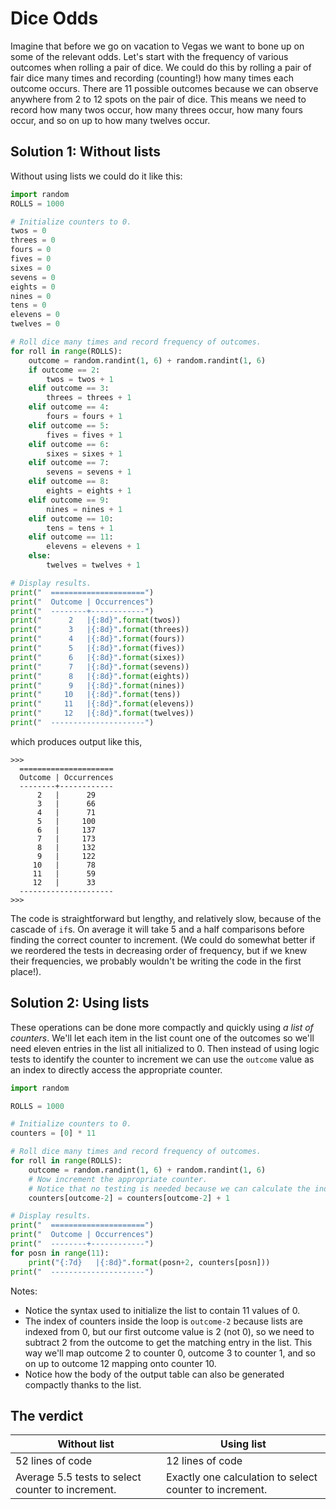 # Dice Odds

Imagine that before we go on vacation to Vegas we want to bone up on some of the relevant odds. Let's start with the frequency of various outcomes when rolling a pair of dice. We could do this by rolling a pair of fair dice many times and recording (counting!) how many times each outcome occurs. There are 11 possible outcomes because we can observe anywhere from 2 to 12 spots on the pair of dice. This means we need to record how many twos occur, how many threes occur, how many fours occur, and so on up to how many twelves occur.

## Solution 1: Without lists

Without using lists we could do it like this:

```python
import random
ROLLS = 1000

# Initialize counters to 0.
twos = 0
threes = 0
fours = 0
fives = 0
sixes = 0
sevens = 0
eights = 0
nines = 0
tens = 0
elevens = 0
twelves = 0

# Roll dice many times and record frequency of outcomes.
for roll in range(ROLLS):
    outcome = random.randint(1, 6) + random.randint(1, 6)
    if outcome == 2:
        twos = twos + 1
    elif outcome == 3:
        threes = threes + 1
    elif outcome == 4:
        fours = fours + 1
    elif outcome == 5:
        fives = fives + 1
    elif outcome == 6:
        sixes = sixes + 1
    elif outcome == 7:
        sevens = sevens + 1
    elif outcome == 8:
        eights = eights + 1
    elif outcome == 9:
        nines = nines + 1
    elif outcome == 10:
        tens = tens + 1
    elif outcome == 11:
        elevens = elevens + 1
    else:
        twelves = twelves + 1

# Display results.
print("  =====================")
print("  Outcome | Occurrences")
print("  --------+------------")
print("      2   |{:8d}".format(twos))
print("      3   |{:8d}".format(threes))
print("      4   |{:8d}".format(fours))
print("      5   |{:8d}".format(fives))
print("      6   |{:8d}".format(sixes))
print("      7   |{:8d}".format(sevens))
print("      8   |{:8d}".format(eights))
print("      9   |{:8d}".format(nines))
print("     10   |{:8d}".format(tens))
print("     11   |{:8d}".format(elevens))
print("     12   |{:8d}".format(twelves))
print("  ---------------------")
```

which produces output like this,

```plaintext
>>>
  =====================
  Outcome | Occurrences
  --------+------------
      2   |      29
      3   |      66
      4   |      71
      5   |     100
      6   |     137
      7   |     173
      8   |     132
      9   |     122
     10   |      78
     11   |      59
     12   |      33
  ---------------------
>>>
```

The code is straightforward but lengthy, and relatively slow, because of the cascade of `if`s. On average it will take 5 and a half comparisons before finding the correct counter to increment. (We could do somewhat better if we reordered the tests in decreasing order of frequency, but if we knew their frequencies, we probably wouldn't be writing the code in the first place!).

## Solution 2: Using lists

These operations can be done more compactly and quickly using _a list of counters_. We'll let each item in the list count one of the outcomes so we'll need eleven entries in the list all initialized to 0. Then instead of using logic tests to identify the counter to increment we can use the `outcome` value as an index to directly access the appropriate counter.

```python
import random

ROLLS = 1000

# Initialize counters to 0.
counters = [0] * 11

# Roll dice many times and record frequency of outcomes.
for roll in range(ROLLS):
    outcome = random.randint(1, 6) + random.randint(1, 6)
    # Now increment the appropriate counter.
    # Notice that no testing is needed because we can calculate the index of the matching entry.
    counters[outcome-2] = counters[outcome-2] + 1

# Display results.
print("  =====================")
print("  Outcome | Occurrences")
print("  --------+------------")
for posn in range(11):
    print("{:7d}   |{:8d}".format(posn+2, counters[posn]))
print("  ---------------------")
```

Notes:

* Notice the syntax used to initialize the list to contain 11 values of 0.
* The index of counters inside the loop is `outcome-2` because lists are indexed from 0, but our first outcome value is 2 (not 0), so we need to subtract 2 from the outcome to get the matching entry in the list. This way we'll map outcome 2 to counter 0, outcome 3 to counter 1, and so on up to outcome 12 mapping onto counter 10.
* Notice how the body of the output table can also be generated compactly thanks to the list.

## The verdict

  Without list | Using list
  -------------|-----------
  52 lines of code | 12 lines of code
  Average 5.5 tests to select counter to increment. |   Exactly one calculation to select counter to increment.
  